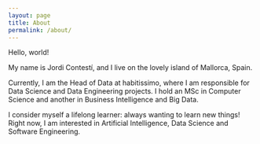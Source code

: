 ```yaml
---
layout: page
title: About
permalink: /about/
---
```


Hello, world! 

My name is Jordi Contestí, and I live on the lovely island of Mallorca, Spain. 

Currently, I am the Head of Data at habitissimo, where I am responsible for Data Science
 and Data Engineering projects. I hold an MSc in Computer Science and another in 
 Business Intelligence and Big Data.

I consider myself a lifelong learner: always wanting to learn new things! Right now, I 
am interested in Artificial Intelligence, Data Science and Software Engineering.
